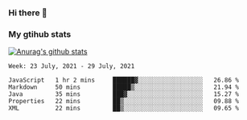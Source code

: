 ### Hi there 👋

### My gtihub stats

[![Anurag's github stats](https://github-readme-stats.vercel.app/api?username=gaozhidong)](https://github.com/gaozhidong/github-readme-stats)

<!--START_SECTION:waka-->
```text
Week: 23 July, 2021 - 29 July, 2021

JavaScript   1 hr 2 mins     ██████▓░░░░░░░░░░░░░░░░░░   26.86 % 
Markdown     50 mins         █████▒░░░░░░░░░░░░░░░░░░░   21.94 % 
Java         35 mins         ███▓░░░░░░░░░░░░░░░░░░░░░   15.27 % 
Properties   22 mins         ██▒░░░░░░░░░░░░░░░░░░░░░░   09.88 % 
XML          22 mins         ██▒░░░░░░░░░░░░░░░░░░░░░░   09.65 % 
```
<!--END_SECTION:waka-->